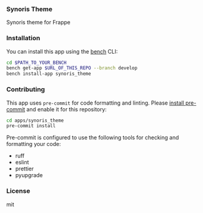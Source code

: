 ### Synoris Theme

Synoris theme for Frappe

### Installation

You can install this app using the [bench](https://github.com/frappe/bench) CLI:

```bash
cd $PATH_TO_YOUR_BENCH
bench get-app $URL_OF_THIS_REPO --branch develop
bench install-app synoris_theme
```

### Contributing

This app uses `pre-commit` for code formatting and linting. Please [install pre-commit](https://pre-commit.com/#installation) and enable it for this repository:

```bash
cd apps/synoris_theme
pre-commit install
```

Pre-commit is configured to use the following tools for checking and formatting your code:

- ruff
- eslint
- prettier
- pyupgrade

### License

mit
